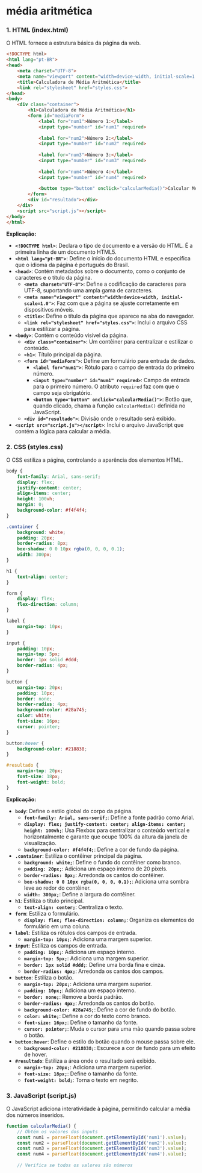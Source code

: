 # média aritmética

### 1. **HTML (index.html)**

O HTML fornece a estrutura básica da página da web.

```html
<!DOCTYPE html>
<html lang="pt-BR">
<head>
    <meta charset="UTF-8">
    <meta name="viewport" content="width=device-width, initial-scale=1.0">
    <title>Calculadora de Média Aritmética</title>
    <link rel="stylesheet" href="styles.css">
</head>
<body>
    <div class="container">
        <h1>Calculadora de Média Aritmética</h1>
        <form id="mediaForm">
            <label for="num1">Número 1:</label>
            <input type="number" id="num1" required>
            
            <label for="num2">Número 2:</label>
            <input type="number" id="num2" required>
            
            <label for="num3">Número 3:</label>
            <input type="number" id="num3" required>
            
            <label for="num4">Número 4:</label>
            <input type="number" id="num4" required>
            
            <button type="button" onclick="calcularMedia()">Calcular Média</button>
        </form>
        <div id="resultado"></div>
    </div>
    <script src="script.js"></script>
</body>
</html>
```

**Explicação:**

- **`<!DOCTYPE html>`**: Declara o tipo de documento e a versão do HTML. É a primeira linha de um documento HTML5.
- **`<html lang="pt-BR">`**: Define o início do documento HTML e especifica que o idioma da página é português do Brasil.
- **`<head>`**: Contém metadados sobre o documento, como o conjunto de caracteres e o título da página.
  - **`<meta charset="UTF-8">`**: Define a codificação de caracteres para UTF-8, suportando uma ampla gama de caracteres.
  - **`<meta name="viewport" content="width=device-width, initial-scale=1.0">`**: Faz com que a página se ajuste corretamente em dispositivos móveis.
  - **`<title>`**: Define o título da página que aparece na aba do navegador.
  - **`<link rel="stylesheet" href="styles.css">`**: Inclui o arquivo CSS para estilizar a página.
- **`<body>`**: Contém o conteúdo visível da página.
  - **`<div class="container">`**: Um contêiner para centralizar e estilizar o conteúdo.
  - **`<h1>`**: Título principal da página.
  - **`<form id="mediaForm">`**: Define um formulário para entrada de dados.
    - **`<label for="num1">`**: Rótulo para o campo de entrada do primeiro número.
    - **`<input type="number" id="num1" required>`**: Campo de entrada para o primeiro número. O atributo `required` faz com que o campo seja obrigatório.
    - **`<button type="button" onclick="calcularMedia()">`**: Botão que, quando clicado, chama a função `calcularMedia()` definida no JavaScript.
  - **`<div id="resultado">`**: Divisão onde o resultado será exibido.
- **`<script src="script.js"></script>`**: Inclui o arquivo JavaScript que contém a lógica para calcular a média.

### 2. **CSS (styles.css)**

O CSS estiliza a página, controlando a aparência dos elementos HTML.

```css
body {
    font-family: Arial, sans-serif;
    display: flex;
    justify-content: center;
    align-items: center;
    height: 100vh;
    margin: 0;
    background-color: #f4f4f4;
}

.container {
    background: white;
    padding: 20px;
    border-radius: 8px;
    box-shadow: 0 0 10px rgba(0, 0, 0, 0.1);
    width: 300px;
}

h1 {
    text-align: center;
}

form {
    display: flex;
    flex-direction: column;
}

label {
    margin-top: 10px;
}

input {
    padding: 10px;
    margin-top: 5px;
    border: 1px solid #ddd;
    border-radius: 4px;
}

button {
    margin-top: 20px;
    padding: 10px;
    border: none;
    border-radius: 4px;
    background-color: #28a745;
    color: white;
    font-size: 16px;
    cursor: pointer;
}

button:hover {
    background-color: #218838;
}

#resultado {
    margin-top: 20px;
    font-size: 18px;
    font-weight: bold;
}
```

**Explicação:**

- **`body`**: Define o estilo global do corpo da página.
  - **`font-family: Arial, sans-serif;`**: Define a fonte padrão como Arial.
  - **`display: flex; justify-content: center; align-items: center; height: 100vh;`**: Usa Flexbox para centralizar o conteúdo vertical e horizontalmente e garante que ocupe 100% da altura da janela de visualização.
  - **`background-color: #f4f4f4;`**: Define a cor de fundo da página.
- **`.container`**: Estiliza o contêiner principal da página.
  - **`background: white;`**: Define o fundo do contêiner como branco.
  - **`padding: 20px;`**: Adiciona um espaço interno de 20 pixels.
  - **`border-radius: 8px;`**: Arredonda os cantos do contêiner.
  - **`box-shadow: 0 0 10px rgba(0, 0, 0, 0.1);`**: Adiciona uma sombra leve ao redor do contêiner.
  - **`width: 300px;`**: Define a largura do contêiner.
- **`h1`**: Estiliza o título principal.
  - **`text-align: center;`**: Centraliza o texto.
- **`form`**: Estiliza o formulário.
  - **`display: flex; flex-direction: column;`**: Organiza os elementos do formulário em uma coluna.
- **`label`**: Estiliza os rótulos dos campos de entrada.
  - **`margin-top: 10px;`**: Adiciona uma margem superior.
- **`input`**: Estiliza os campos de entrada.
  - **`padding: 10px;`**: Adiciona um espaço interno.
  - **`margin-top: 5px;`**: Adiciona uma margem superior.
  - **`border: 1px solid #ddd;`**: Define uma borda fina e cinza.
  - **`border-radius: 4px;`**: Arredonda os cantos dos campos.
- **`button`**: Estiliza o botão.
  - **`margin-top: 20px;`**: Adiciona uma margem superior.
  - **`padding: 10px;`**: Adiciona um espaço interno.
  - **`border: none;`**: Remove a borda padrão.
  - **`border-radius: 4px;`**: Arredonda os cantos do botão.
  - **`background-color: #28a745;`**: Define a cor de fundo do botão.
  - **`color: white;`**: Define a cor do texto como branco.
  - **`font-size: 16px;`**: Define o tamanho da fonte.
  - **`cursor: pointer;`**: Muda o cursor para uma mão quando passa sobre o botão.
- **`button:hover`**: Define o estilo do botão quando o mouse passa sobre ele.
  - **`background-color: #218838;`**: Escurece a cor de fundo para um efeito de hover.
- **`#resultado`**: Estiliza a área onde o resultado será exibido.
  - **`margin-top: 20px;`**: Adiciona uma margem superior.
  - **`font-size: 18px;`**: Define o tamanho da fonte.
  - **`font-weight: bold;`**: Torna o texto em negrito.

### 3. **JavaScript (script.js)**

O JavaScript adiciona interatividade à página, permitindo calcular a média dos números inseridos.

```javascript
function calcularMedia() {
    // Obtém os valores dos inputs
    const num1 = parseFloat(document.getElementById('num1').value);
    const num2 = parseFloat(document.getElementById('num2').value);
    const num3 = parseFloat(document.getElementById('num3').value);
    const num4 = parseFloat(document.getElementById('num4').value);
    
    // Verifica se todos os valores são números
